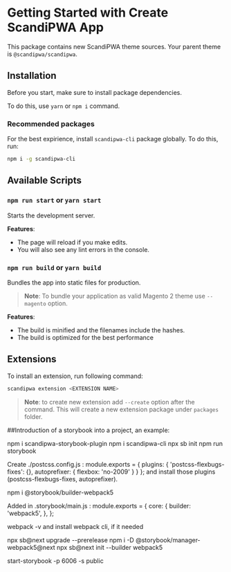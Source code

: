 # Getting Started with Create ScandiPWA App

This package contains new ScandiPWA theme sources. Your parent theme is `@scandipwa/scandipwa`.

## Installation

Before you start, make sure to install package dependencies.

To do this, use `yarn` or `npm i` command.

### Recommended packages

For the best expirience, install `scandipwa-cli` package globally. To do this, run:

```bash
npm i -g scandipwa-cli
```

## Available Scripts

### `npm run start` or `yarn start`

Starts the development server.

**Features**:
- The page will reload if you make edits.
- You will also see any lint errors in the console.

### `npm run build` or `yarn build`

Bundles the app into static files for production.

> **Note**: To bundle your application as valid Magento 2 theme use `--magento` option.

**Features**:
- The build is minified and the filenames include the hashes.
- The build is optimized for the best performance

## Extensions

To install an extension, run following command:

```bash
scandipwa extension <EXTENSION NAME>
```

> **Note**: to create new extension add `--create` option after the command. This will create a new extension package under `packages` folder.


##Introduction of a storybook into a project, an example:

npm i scandipwa-storybook-plugin
npm i scandipwa-cli
npx sb init
npm run storybook

Create ./postcss.config.js :
module.exports = {
    plugins: {
        'postcss-flexbugs-fixes': {},
        autoprefixer: {
            flexbox: 'no-2009'
        }
    }
};
and install those plugins (postcss-flexbugs-fixes, autoprefixer).

npm i @storybook/builder-webpack5

Added in .storybook/main.js :
module.exports = {
  core: {
    builder: 'webpack5',
  },
};

webpack -v 
and install webpack cli, if it needed

npx sb@next upgrade --prerelease
npm i -D @storybook/manager-webpack5@next
npx sb@next init --builder webpack5

start-storybook -p 6006 -s public

